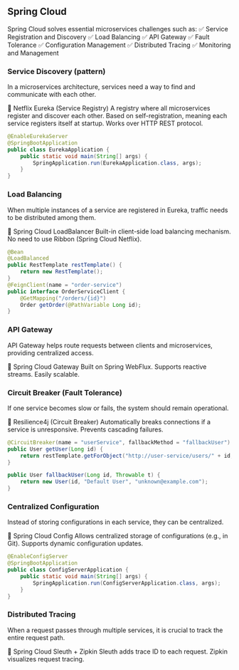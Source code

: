 ## Spring Cloud
Spring Cloud solves essential microservices challenges such as:
✅ Service Registration and Discovery
✅ Load Balancing
✅ API Gateway
✅ Fault Tolerance
✅ Configuration Management
✅ Distributed Tracing
✅ Monitoring and Management

### Service Discovery (pattern)
In a microservices architecture, services need a way to find and communicate with each other.

🔹 Netflix Eureka (Service Registry)
A registry where all microservices register and discover each other.
Based on self-registration, meaning each service registers itself at startup.
Works over HTTP REST protocol.

```java
@EnableEurekaServer
@SpringBootApplication
public class EurekaApplication {
    public static void main(String[] args) {
        SpringApplication.run(EurekaApplication.class, args);
    }
}
```

### Load Balancing
When multiple instances of a service are registered in Eureka, traffic needs to be distributed among them.

🔹 Spring Cloud LoadBalancer
Built-in client-side load balancing mechanism.
No need to use Ribbon (Spring Cloud Netflix).

```java
@Bean
@LoadBalanced
public RestTemplate restTemplate() {
    return new RestTemplate();
}
@FeignClient(name = "order-service")
public interface OrderServiceClient {
    @GetMapping("/orders/{id}")
    Order getOrder(@PathVariable Long id);
}
```

### API Gateway
API Gateway helps route requests between clients and microservices, providing centralized access.

🔹 Spring Cloud Gateway
Built on Spring WebFlux.
Supports reactive streams.
Easily scalable.

### Circuit Breaker (Fault Tolerance)
If one service becomes slow or fails, the system should remain operational.

🔹 Resilience4j (Circuit Breaker)
Automatically breaks connections if a service is unresponsive.
Prevents cascading failures.

```java
@CircuitBreaker(name = "userService", fallbackMethod = "fallbackUser")
public User getUser(Long id) {
    return restTemplate.getForObject("http://user-service/users/" + id, User.class);
}

public User fallbackUser(Long id, Throwable t) {
    return new User(id, "Default User", "unknown@example.com");
}
```

### Centralized Configuration
Instead of storing configurations in each service, they can be centralized.

🔹 Spring Cloud Config
Allows centralized storage of configurations (e.g., in Git).
Supports dynamic configuration updates.

```java
@EnableConfigServer
@SpringBootApplication
public class ConfigServerApplication {
    public static void main(String[] args) {
        SpringApplication.run(ConfigServerApplication.class, args);
    }
}
```

### Distributed Tracing
When a request passes through multiple services, it is crucial to track the entire request path.

🔹 Spring Cloud Sleuth + Zipkin
Sleuth adds trace ID to each request.
Zipkin visualizes request tracing.
